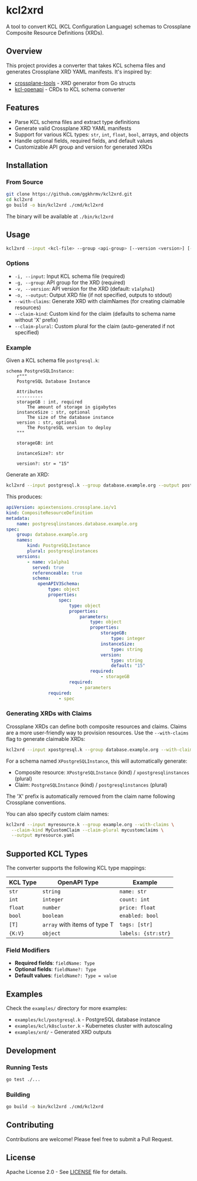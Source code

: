 # kcl2xrd

A tool to convert KCL (KCL Configuration Language) schemas to Crossplane Composite Resource Definitions (XRDs).

## Overview

This project provides a converter that takes KCL schema files and generates Crossplane XRD YAML manifests. It's inspired by:
- [crossplane-tools](https://github.com/crossplane/crossplane-tools) - XRD generator from Go structs
- [kcl-openapi](https://github.com/kcl-lang/kcl-openapi) - CRDs to KCL schema converter

## Features

- Parse KCL schema files and extract type definitions
- Generate valid Crossplane XRD YAML manifests
- Support for various KCL types: `str`, `int`, `float`, `bool`, arrays, and objects
- Handle optional fields, required fields, and default values
- Customizable API group and version for generated XRDs

## Installation

### From Source

```bash
git clone https://github.com/ggkhrmv/kcl2xrd.git
cd kcl2xrd
go build -o bin/kcl2xrd ./cmd/kcl2xrd
```

The binary will be available at `./bin/kcl2xrd`

## Usage

```bash
kcl2xrd --input <kcl-file> --group <api-group> [--version <version>] [--output <output-file>]
```

### Options

- `-i, --input`: Input KCL schema file (required)
- `-g, --group`: API group for the XRD (required)
- `-v, --version`: API version for the XRD (default: `v1alpha1`)
- `-o, --output`: Output XRD file (if not specified, outputs to stdout)
- `--with-claims`: Generate XRD with claimNames (for creating claimable resources)
- `--claim-kind`: Custom kind for the claim (defaults to schema name without 'X' prefix)
- `--claim-plural`: Custom plural for the claim (auto-generated if not specified)

### Example

Given a KCL schema file `postgresql.k`:

```kcl
schema PostgreSQLInstance:
    r"""
    PostgreSQL Database Instance
    
    Attributes
    ----------
    storageGB : int, required
        The amount of storage in gigabytes
    instanceSize : str, optional
        The size of the database instance
    version : str, optional
        The PostgreSQL version to deploy
    """
    
    storageGB: int
    
    instanceSize?: str
    
    version?: str = "15"
```

Generate an XRD:

```bash
kcl2xrd --input postgresql.k --group database.example.org --output postgresql.yaml
```

This produces:

```yaml
apiVersion: apiextensions.crossplane.io/v1
kind: CompositeResourceDefinition
metadata:
    name: postgresqlinstances.database.example.org
spec:
    group: database.example.org
    names:
        kind: PostgreSQLInstance
        plural: postgresqlinstances
    versions:
        - name: v1alpha1
          served: true
          referenceable: true
          schema:
            openAPIV3Schema:
                type: object
                properties:
                    spec:
                        type: object
                        properties:
                            parameters:
                                type: object
                                properties:
                                    storageGB:
                                        type: integer
                                    instanceSize:
                                        type: string
                                    version:
                                        type: string
                                        default: "15"
                                required:
                                    - storageGB
                        required:
                            - parameters
                required:
                    - spec
```

### Generating XRDs with Claims

Crossplane XRDs can define both composite resources and claims. Claims are a more user-friendly way to provision resources. Use the `--with-claims` flag to generate claimable XRDs:

```bash
kcl2xrd --input xpostgresql.k --group database.example.org --with-claims --output xpostgresql.yaml
```

For a schema named `XPostgreSQLInstance`, this will automatically generate:
- Composite resource: `XPostgreSQLInstance` (kind) / `xpostgresqlinstances` (plural)
- Claim: `PostgreSQLInstance` (kind) / `postgresqlinstances` (plural)

The 'X' prefix is automatically removed from the claim name following Crossplane conventions.

You can also specify custom claim names:

```bash
kcl2xrd --input myresource.k --group example.org --with-claims \
  --claim-kind MyCustomClaim --claim-plural mycustomclaims \
  --output myresource.yaml
```

## Supported KCL Types

The converter supports the following KCL type mappings:

| KCL Type | OpenAPI Type | Example |
|----------|---------------|---------|
| `str` | `string` | `name: str` |
| `int` | `integer` | `count: int` |
| `float` | `number` | `price: float` |
| `bool` | `boolean` | `enabled: bool` |
| `[T]` | `array` with items of type T | `tags: [str]` |
| `{K:V}` | `object` | `labels: {str:str}` |

### Field Modifiers

- **Required fields**: `fieldName: Type`
- **Optional fields**: `fieldName?: Type`
- **Default values**: `fieldName?: Type = value`

## Examples

Check the `examples/` directory for more examples:

- `examples/kcl/postgresql.k` - PostgreSQL database instance
- `examples/kcl/k8scluster.k` - Kubernetes cluster with autoscaling
- `examples/xrd/` - Generated XRD outputs

## Development

### Running Tests

```bash
go test ./...
```

### Building

```bash
go build -o bin/kcl2xrd ./cmd/kcl2xrd
```

## Contributing

Contributions are welcome! Please feel free to submit a Pull Request.

## License

Apache License 2.0 - See [LICENSE](LICENSE) file for details.
